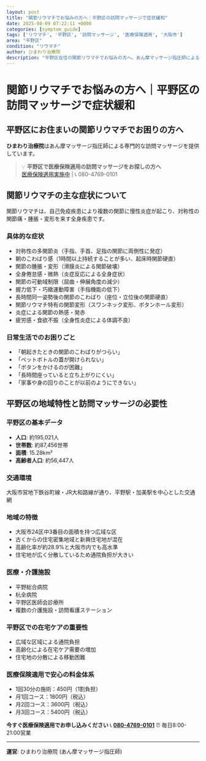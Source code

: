 ```yaml
---
layout: post
title: "関節リウマチでお悩みの方へ｜平野区の訪問マッサージで症状緩和"
date: 2025-08-09 07:22:11 +0000
categories: [symptom_guide]
tags: ['リウマチ', '平野区', '訪問マッサージ', '医療保険適用', '大阪市']
area: "平野区"
condition: "リウマチ"
author: ひまわり治療院
description: "平野区在住の関節リウマチでお悩みの方へ。あん摩マッサージ指圧師による医療保険適用の訪問マッサージサービスをご提供。朝のこわばり、関節痛、可動域制限の症状緩和をサポート。"
---
```


# 関節リウマチでお悩みの方へ｜平野区の訪問マッサージで症状緩和

## 平野区にお住まいの関節リウマチでお困りの方へ

**ひまわり治療院**はあん摩マッサージ指圧師による専門的な訪問マッサージを提供しています。

> 💡 **平野区で医療保険適用の訪問マッサージをお探しの方へ**  
> [医療保険適用実施中](https://peraichi.com/landing_pages/view/himawari-massage/) | 📞 080-4769-0101

## 関節リウマチの主な症状について

関節リウマチは、自己免疫疾患により複数の関節に慢性炎症が起こり、対称性の関節痛・腫脹・変形を来す全身疾患です。

### 具体的な症状
- 対称性の多関節炎（手指、手首、足指の関節に両側性に発症）
- 朝のこわばり感（1時間以上持続することが多い、起床時関節硬直）
- 関節の腫脹・変形（滑膜炎による関節破壊）
- 全身倦怠感・微熱（炎症反応による全身症状）
- 関節の可動域制限（屈曲・伸展角度の減少）
- 握力低下・巧緻運動障害（手指機能の低下）
- 長時間同一姿勢後の関節のこわばり（座位・立位後の関節硬直）
- 関節リウマチ特有の関節変形（スワンネック変形、ボタンホール変形）
- 炎症による関節の熱感・発赤
- 疲労感・食欲不振（全身性炎症による体調不良）

### 日常生活でのお困りごと
- 「朝起きたときの関節のこわばりがつらい」
- 「ペットボトルの蓋が開けられない」
- 「ボタンをかけるのが困難」
- 「長時間座っていると立ち上がりにくい」
- 「家事や身の回りのことが以前のようにできない」

## 平野区の地域特性と訪問マッサージの必要性

### 平野区の基本データ
- **人口**: 約195,021人
- **世帯数**: 約87,456世帯
- **面積**: 15.28km²
- **高齢者人口**: 約56,447人

### 交通環境
大阪市営地下鉄谷町線・JR大和路線が通り、平野駅・加美駅を中心とした交通網

### 地域の特徴
- 大阪市24区中3番目の面積を持つ広域な区
- 古くからの住宅密集地域と新興住宅地が混在
- 高齢化率が約28.9%と大阪市内でも高水準
- 住宅地が広く分散しているため通院負担が大きい

### 医療・介護施設
- 平野総合病院
- 杭全病院
- 平野区医師会診療所
- 複数の介護施設・訪問看護ステーション

### 平野区での在宅ケアの重要性
- 広域な区域による通院負担
- 高齢化による在宅ケア需要の増加
- 住宅地の分散による移動困難

### 医療保険適用で安心の料金体系
- 1回30分の施術：450円（1割負担）
- 月1回コース：1800円（税込）
- 月2回コース：3600円（税込）
- 月3回コース：5400円（税込）

**今すぐ医療保険適用でお申し込みください**
📞 **[080-4769-0101](tel:080-4769-0101)**
⏰ 毎日8:00-21:00営業

---
**運営**: ひまわり治療院 (あん摩マッサージ指圧師)